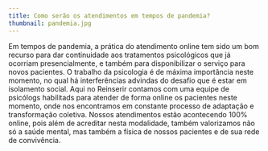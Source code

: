 ```yaml
---
title: Como serão os atendimentos em tempos de pandemia?
thumbnail: pandemia.jpg
---
```

Em tempos de pandemia, a prática do atendimento online tem sido um bom recurso para dar continuidade aos tratamentos psicológicos que já ocorriam presencialmente, e também para disponibilizar o serviço para novos pacientes. O trabalho da psicologia é de máxima importância neste momento, no qual há interferências advindas do desafio que é estar em isolamento social. Aqui no Reinserir contamos com uma equipe de psicólogs habilitads para atender de forma online os pacientes neste momento, onde nos encontramos em constante processo de adaptação e transformação coletiva. Nossos atendimentos estão acontecendo 100% online, pois além de acreditar nesta modalidade, também valorizamos não só a saúde mental, mas também a física de nossos pacientes e de sua rede de convivência.